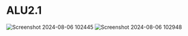 # ALU2.1
![Screenshot 2024-08-06 102445](https://github.com/user-attachments/assets/4d70b479-cb8f-47a4-862e-8479477bac07)
![Screenshot 2024-08-06 102948](https://github.com/user-attachments/assets/a21fc00b-16f5-4189-b874-1fc1e38366e3)

